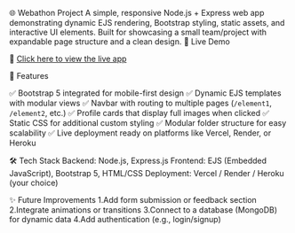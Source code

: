 🌐 Webathon Project
A simple, responsive Node.js + Express web app demonstrating dynamic EJS rendering, Bootstrap styling, static assets, and interactive UI elements. Built for showcasing a small team/project with expandable page structure and a clean design.
🚀 Live Demo

🔗 [Click here to view the live app](https://webathon-1-59wf.onrender.com/element1) 

 📁 Features

 ✅ Bootstrap 5 integrated for mobile-first design
 ✅ Dynamic EJS templates with modular views
 ✅ Navbar with routing to multiple pages (`/element1`, `/element2`, etc.)
 ✅ Profile cards that display full images when clicked
 ✅ Static CSS for additional custom styling
 ✅ Modular folder structure for easy scalability
 ✅ Live deployment ready on platforms like Vercel, Render, or Heroku
  
 🛠️ Tech Stack
  Backend: Node.js, Express.js
  Frontend: EJS (Embedded JavaScript), Bootstrap 5, HTML/CSS
  Deployment: Vercel / Render / Heroku (your choice)
  
✨ Future Improvements
  1.Add form submission or feedback section
  2.Integrate animations or transitions
  3.Connect to a database (MongoDB) for dynamic data
  4.Add authentication (e.g., login/signup)


